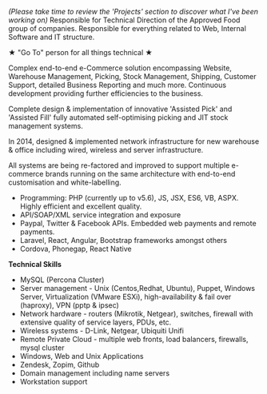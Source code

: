 _(Please take time to review the 'Projects' section to discover what I've been working on)_
Responsible for Technical Direction of the Approved Food group of companies. Responsible for everything related to Web, Internal Software and IT structure.

★ "Go To" person for all things technical ★

Complex end-to-end e-Commerce solution encompassing Website, Warehouse Management, Picking, Stock Management, Shipping, Customer Support, detailed Business Reporting and much more. Continuous development providing further efficiencies to the business.

Complete design & implementation of innovative 'Assisted Pick' and 'Assisted Fill' fully automated self-optimising picking and JIT stock management systems.

In 2014, designed & implemented network infrastructure for new warehouse & office including wired, wireless and server infrastructure.

All systems are being re-factored and improved to support multiple e-commerce brands running on the same architecture with end-to-end customisation and white-labelling.

- Programming: PHP (currently up to v5.6), JS, JSX, ES6, VB, ASPX. Highly efficient and excellent quality.
- API/SOAP/XML service integration and exposure
- Paypal, Twitter & Facebook APIs. Embedded web payments and remote payments.
- Laravel, React, Angular, Bootstrap frameworks amongst others
- Cordova, Phonegap, React Native

**Technical Skills**

- MySQL (Percona Cluster)
- Server management - Unix (Centos,Redhat, Ubuntu), Puppet, Windows Server, Virtualization (VMware ESXi), high-availability & fail over (haproxy), VPN (pptp & ipsec)
- Network hardware - routers (Mikrotik, Netgear), switches, firewall with extensive quality of service layers, PDUs, etc.
- Wireless systems - D-Link, Netgear, Ubiquiti Unifi
- Remote Private Cloud - multiple web fronts, load balancers, firewalls, mysql cluster
- Windows, Web and Unix Applications
- Zendesk, Zopim, Github
- Domain management including name servers
- Workstation support

